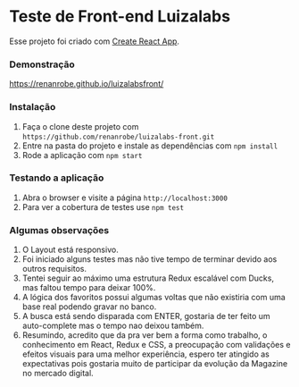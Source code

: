 Teste de Front-end Luizalabs
==============
Esse projeto foi criado com [Create React App](https://github.com/facebook/create-react-app).

### Demonstração
https://renanrobe.github.io/luizalabsfront/

### Instalação

1. Faça o clone deste projeto com `https://github.com/renanrobe/luizalabs-front.git`
2. Entre na pasta do projeto e instale as dependências com `npm install`
3. Rode a aplicação com `npm start`

### Testando a aplicação

1. Abra o browser e visite a página `http://localhost:3000`
2. Para ver a cobertura de testes use `npm test`

### Algumas observações
1. O Layout está responsivo.
2. Foi iniciado alguns testes mas não tive tempo de terminar devido aos outros requisitos.
3. Tentei seguir ao máximo uma estrutura Redux escalável com Ducks, mas faltou tempo para deixar 100%.
4. A lógica dos favoritos possui algumas voltas que não existiria com uma base real podendo gravar no banco.
5. A busca está sendo disparada com ENTER, gostaria de ter feito um auto-complete mas o tempo nao deixou também.
6. Resumindo, acredito que da pra ver bem a forma como trabalho, o conhecimento em React, Redux e CSS, a preocupação com validações e efeitos visuais para uma melhor experiência, espero ter atingido as expectativas pois gostaria muito de participar da evolução da Magazine no mercado digital.
